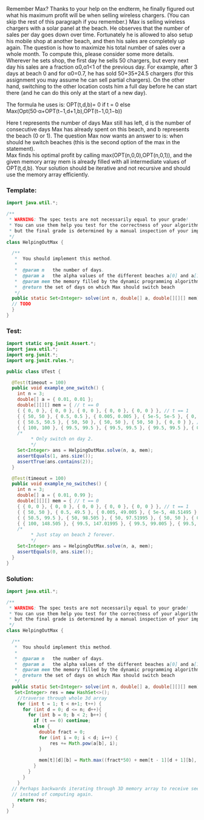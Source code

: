 Remember Max? Thanks to your help on the endterm, he finally figured out what his maximum profit will be when selling wireless chargers. 
(You can skip the rest of this paragraph if you remember.) Max is selling wireless chargers with a solar panel at the beach. 
He observes that the number of sales per day goes down over time. Fortunately he is allowed to also setup his mobile shop at another beach, and then his sales are completely up again. 
The question is how to maximize his total number of sales over a whole month.
To compute this, please consider some more details. 
Wherever he sets shop, the first day he sells 50 chargers, but every next day his sales are a fraction α0,α1<1 of the previous day. 
For example, after 3 days at beach 0 and for α0=0.7, he has sold 50+35+24.5 chargers (for this assignment you may assume he can sell partial chargers). 
On the other hand, switching to the other location costs him a full day before he can start there (and he can do this only at the start of a new day).

The formula he uses is:
OPT(t,d,b)= 0 if t = 0 else Max(Opt(50⋅α+OPT(t−1,d+1,b),OPT(t−1,0,1−b))

Here t represents the number of days Max still has left, d is the number of consecutive days Max has already spent on this beach, and b represents the beach (0 or 1).
The question Max now wants an answer to is: when should he switch beaches (this is the second option of the max in the statement).   
Max finds his optimal profit by calling max(OPT(n,0,0),OPT(n,0,1)), and the given memory array mem is already filled with all intermediate values of OPT(t,d,b).
Your solution should be iterative and not recursive and should use the memory array efficiently.

### Template:
```java
import java.util.*;

/**
 * WARNING: The spec tests are not necessarily equal to your grade!
 * You can use them help you test for the correctness of your algorithm,
 * but the final grade is determined by a manual inspection of your implementation.
 */
class HelpingOutMax {

  /**
   *  You should implement this method.
   *
   *  @param n   the number of days.
   *  @param a   the alpha values of the different beaches a[0] and a[1].
   *  @param mem the memory filled by the dynamic programming algorithm using the provided recursive formulation (dimensions [n+1][n+2][2])
   *  @return the set of days on which Max should switch beach
   */
  public static Set<Integer> solve(int n, double[] a, double[][][] mem) {
  // TODO
  }
}
```

### Test:
```java
import static org.junit.Assert.*;
import java.util.*;
import org.junit.*;
import org.junit.rules.*;

public class UTest {

  @Test(timeout = 100)
  public void example_one_switch() {
    int n = 3;
    double[] a = { 0.01, 0.01 };
    double[][][] mem = { // t == 0
    { { 0, 0 }, { 0, 0 }, { 0, 0 }, { 0, 0 }, { 0, 0 } }, // t == 1
    { { 50, 50 }, { 0.5, 0.5 }, { 0.005, 0.005 }, { 5e-5, 5e-5 }, { 0, 0 } }, // t == 2
    { { 50.5, 50.5 }, { 50, 50 }, { 50, 50 }, { 50, 50 }, { 0, 0 } }, // t == n == 3
    { { 100, 100 }, { 99.5, 99.5 }, { 99.5, 99.5 }, { 99.5, 99.5 }, { 0, 0 } } };
    /*
         * Only switch on day 2.
         */
    Set<Integer> ans = HelpingOutMax.solve(n, a, mem);
    assertEquals(1, ans.size());
    assertTrue(ans.contains(2));
  }

  @Test(timeout = 100)
  public void example_no_switches() {
    int n = 3;
    double[] a = { 0.01, 0.99 };
    double[][][] mem = { // t == 0
    { { 0, 0 }, { 0, 0 }, { 0, 0 }, { 0, 0 }, { 0, 0 } }, // t == 1
    { { 50, 50 }, { 0.5, 49.5 }, { 0.005, 49.005 }, { 5e-5, 48.51495 }, { 0, 0 } }, // t == 2
    { { 50.5, 99.5 }, { 50, 98.505 }, { 50, 97.51995 }, { 50, 50 }, { 0, 0 } }, // t == n == 3
    { { 100, 148.505 }, { 99.5, 147.01995 }, { 99.5, 99.005 }, { 99.5, 50.5 }, { 0, 0 } } };
    /*
         * Just stay on beach 2 forever.
         */
    Set<Integer> ans = HelpingOutMax.solve(n, a, mem);
    assertEquals(0, ans.size());
  }
}
```

### Solution:
```java
import java.util.*;

/**
 * WARNING: The spec tests are not necessarily equal to your grade!
 * You can use them help you test for the correctness of your algorithm,
 * but the final grade is determined by a manual inspection of your implementation.
 */
class HelpingOutMax {

  /**
   *  You should implement this method.
   *
   *  @param n   the number of days.
   *  @param a   the alpha values of the different beaches a[0] and a[1].
   *  @param mem the memory filled by the dynamic programming algorithm using the provided recursive formulation (dimensions [n+1][n+2][2])
   *  @return the set of days on which Max should switch beach
   */
  public static Set<Integer> solve(int n, double[] a, double[][][] mem) {
   Set<Integer> res = new HashSet<>();
    //traverse through whole 3d array
    for (int t = 1; t < n+1; t++) { 
      for (int d = 0; d <= n; d++){
        for (int b = 0; b < 2; b++) {
          if (t == 0) continue;
          else {
            double fract = 0;
            for (int i = 0; i < d; i++) {
                res += Math.pow(a[b], i);
            }
            
            mem[t][d][b] = Math.max((fract*50) + mem[t - 1][d + 1][b], mem[t - 1][0][1 - b]);
          }
        }
      }
    }
  // Perhaps backwards iterating through 3D memory array to receive see which days Max switches the beach would be better
  // instead of computing again.
    return res;
  }
}
```
